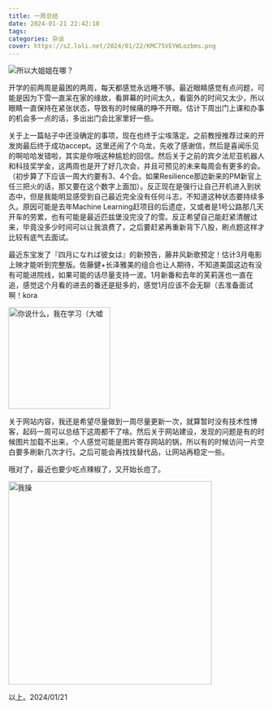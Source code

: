```yaml
---
title: 一周总结
date: 2024-01-21 22:42:10
tags:
categories: 杂谈
cover: https://s2.loli.net/2024/01/22/KMC75VEYWLozbms.png
---
```

<img src = "https://s2.loli.net/2024/01/22/KMC75VEYWLozbms.png" alt = "所以大姐姐在哪？">

开学的前两周是最困的两周，每天都感觉永远睡不够。最近眼睛感觉有点问题，可能是因为下雪一直呆在家的缘故，看屏幕的时间太久，看窗外的时间又太少，所以眼睛一直保持在紧张状态，导致有的时候痛的睁不开眼。估计下周出门上课和办事的机会多一点的话，多出出门会比家里好一些。

关于上一篇帖子中还没确定的事项，现在也终于尘埃落定。之前教授推荐过来的开发岗最后终于成功accept。这里还闹了个乌龙，先收了感谢信，然后是喜闻乐见的啊哈哈发错啦，其实是你哦这种尴尬的回信。然后关于之前的宾夕法尼亚机器人和科技奖学金，这两周也是开了好几次会，并且可预见的未来每周会有更多的会。（初步算了下应该一周大约要有3、4个会。如果Resilience那边新来的PM新官上任三把火的话，那又要在这个数字上面加）。反正现在是强行让自己开机进入到状态中，但是我能明显感受到自己最近完全没有任何斗志，不知道这种状态要持续多久。原因可能是去年Machine Learning赶项目的后遗症，又或者是1号公路那几天开车的劳累，也有可能是最近匹兹堡没完没了的雪。反正希望自己能赶紧清醒过来，毕竟没多少时间可以让我浪费了，之后要赶紧再重新背下八股，刷点题这样才比较有底气去面试。

最近东宝发了『四月になれば彼女は』的新预告，藤井风新歌预定！估计3月电影上映才能听到完整版。佐藤健+长泽雅美的组合也让人期待，不知道美国这边有没有可能进院线，如果可能的话尽量支持一波。1月新番和去年的芙莉莲也一直在追，感觉这个月看的进去的番还是挺多的，感觉1月应该不会无聊（去准备面试啊！kora

<img src = "https://s2.loli.net/2024/01/22/ioBpXL5munMs8Ac.jpg" alt = "你说什么，我在学习（大嘘" style="width:200px;"> 

关于网站内容，我还是希望尽量做到一周尽量更新一次，就算暂时没有技术性博客，起码一周可以总结下这周都干了啥。然后关于网站建设，发现的问题是有的时候图片加载不出来，个人感觉可能是图片寄存网站的锅，所以有的时候访问一片空白要多刷新几次才行。之后可能会再找找替代品，让网站再稳定一些。

哦对了，最近也要少吃点辣椒了，又开始长痘了。

<img src = "https://s2.loli.net/2024/01/22/16MWwedg8LVX2lc.jpg" alt = "我操" style="width:400px;"> 

以上。2024/01/21